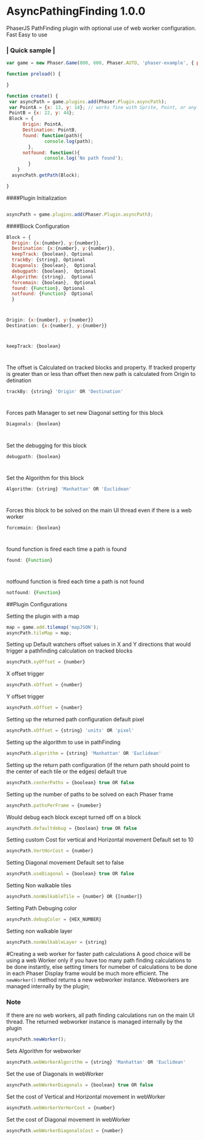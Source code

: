 # AsyncPathingFinding 1.0.0
PhaserJS PathFinding plugin with optional use of web worker configuration. Fast Easy to use


### | Quick sample |

```javascript
var game = new Phaser.Game(800, 600, Phaser.AUTO, 'phaser-example', { preload: preload, create: create });

function preload() {

}

function create() {
 var asyncPath = game.plugins.add(Phaser.Plugin.asyncPath);
 var PointA = {x: 13, y: 14}; // works fine with Sprite, Point, or any object with x and y properties
 PointB = {x: 22, y: 44};
 Block = {
      Origin: PointA,
      Destination: PointB,
      found: function(path){
              console.log(path);
        },
      notfound: function(){
              console.log('No path found');
        }
    }
  asyncPath.getPath(Block);

}
```




####Plugin Initialization
```javascript

asyncPath = game.plugins.add(Phaser.Plugin.asyncPath);

```

####Block Configuration

``` javascript
Block = {
  Origin: {x:{number}, y:{number}},
  Destination: {x:{number}, y:{number}},
  keepTrack: {boolean}, Optional
  trackBy: {string}, Optional
  Diagonals: {boolean},  Optional
  debugpath: {boolean},  Optional
  Algorithm: {string},  Optional
  forcemain: {boolean},  Optional
  found: {Function}, Optional
  notfound: {Function}  Optional
  }
```

#
``` javascript
Origin: {x:{number}, y:{number}}
Destination: {x:{number}, y:{number}}
```
#

``` javascript
keepTrack: {boolean} 
```

#
The offset is Calculated on tracked blocks and property.
If tracked property is greater than or less than offset then new path is calculated from Origin to detination

``` javascript
trackBy: {string} 'Origin' OR 'Destination'
``` 

#
Forces path Manager to set new Diagonal setting for this block
``` javascript
Diagonals: {boolean}
```

#
Set the debugging for this block
``` javascript
debugpath: {boolean} 
```


#
Set the Algorithm for this block
``` javascript
Algorithm: {string} 'Manhattan' OR 'Euclidean'
```

#
Forces this block to be solved on the main UI thread even if there is a web worker
``` javascript
forcemain: {boolean} 
```


#
found function is fired each time a path is found
``` javascript
found: {Function} 
```

#
notfound function is fired each time a path is not found
``` javascript
notfound: {Function} 
```


##Plugin Configurations

Setting the plugin with a map
```javascript
map = game.add.tilemap('mapJSON');
asyncPath.tileMap = map;
```


Setting up Default watchers offset values in X and Y directions that would trigger a pathfinding calculation on tracked blocks

```javascript
asyncPath.xyOffset = {number}
```

X offset trigger
```javascript
asyncPath.xOffset = {number}
```

Y offset trigger
```javascript
asyncPath.xOffset = {number}
```

Setting up the returned path configuration default pixel
```javascript
asyncPath.xOffset = {string} 'units' OR 'pixel'
```


Setting up the algorithm to use in pathFinding
```javascript
asyncPath.algorithm = {string} 'Manhattan' OR 'Euclidean'
```


Setting up the return path configuration (if the return path should point to the center of each tile or the edges) default true
```javascript
asyncPath.centerPaths = {boolean} true OR false 
```


Setting up the number of paths to be solved on each Phaser frame
```javascript
asyncPath.pathsPerFrame = {numeber} 
```


Would debug each block except turned off on a block
```javascript
asyncPath.defaultdebug = {boolean} true OR false 
```


Setting custom Cost for vertical and Horizontal movement
Default set to 10
```javascript
asyncPath.VertHorCost = {number} 
```

Setting Diagonal movement
Default set to false
```javascript
asyncPath.useDiagonal = {boolean} true OR false 
```


Setting Non walkable tiles
```javascript
asyncPath.nonWalkableTile = {number} OR {[number]}
```



Setting Path Debuging color
```javascript
asyncPath.debugColor = {HEX_NUMBER}
```



Setting non walkable layer
```javascript
asyncPath.nonWalkableLayer = {string}
```


#Creating a web worker for faster path calculations
A good choice will be using a web Worker only if you have too many path
finding calculations to be done instantly, else setting timers for numeber of calculations to be done in each Phaser Display frame would be much more efficient. The
``` newWorker() ``` method returns a new webworker instance. Webworkers are managed internally by the plugin;

### Note
If there are no web workers, all path finding calculations run on the main UI thread.
The returned webworker instance is managed internally by the plugin


```javascript
asyncPath.newWorker();
```

Sets Algorithm for webworker
```javascript
asyncPath.webWorkerAlgorithm = {string} 'Manhattan' OR 'Euclidean'
```

Set the use of Diagonals in webWorker
```javascript
asyncPath.webWorkerDiagonals = {boolean} true OR false 
```

Set the cost of Vertical and Horizontal movement in webWorker
```javascript
asyncPath.webWorkerVerHorCost = {number}
```

Set the cost of Diagonal movement in webWorker
```javascript
asyncPath.webWorkerDiagonalsCost = {number}
```


